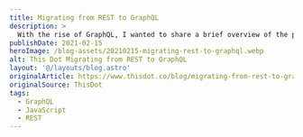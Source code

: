 ```yaml
---
title: Migrating from REST to GraphQL
description: >
  With the rise of GraphQL, I wanted to share a brief overview of the problems with traditional API solutions, the benefits of migrating to GraphQL, and strategies for migrating to a GraphQL solution.
publishDate: 2021-02-15
heroImage: /blog-assets/20210215-migrating-rest-to-graphql.webp
alt: This Dot Migrating from REST to GraphQL
layout: '@/layouts/blog.astro'
originalArticle: https://www.thisdot.co/blog/migrating-from-rest-to-graphql
originalSource: ThisDot
tags:
  - GraphQL
  - JavaScript
  - REST
---
```

